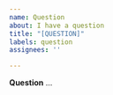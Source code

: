 ```yaml
---
name: Question
about: I have a question
title: "[QUESTION]"
labels: question
assignees: ''

---
```


**Question**
...
